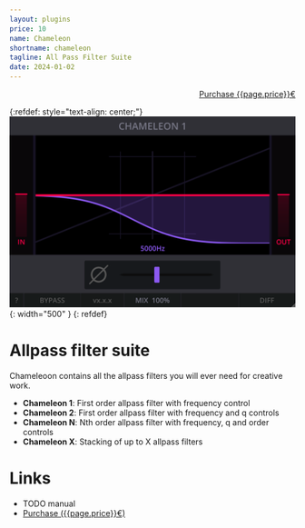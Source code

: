 ```yaml
---
layout: plugins
price: 10
name: Chameleon
shortname: chameleon
tagline: All Pass Filter Suite
date: 2024-01-02
---
```


<p style="text-align: right">
<a href="https://example.org" class="w3-button">Purchase {{page.price}}€</a>
</p>

{:refdef: style="text-align: center;"}
![chameleon Screenshot](/assets/images/chameleon.png){: width="500" }
{: refdef}

# Allpass filter suite
Chameleoon contains all the  allpass filters you will ever need for creative work.

- **Chameleon 1**: First order allpass filter with frequency control
- **Chameleon 2**: First order allpass filter with frequency and q controls
- **Chameleon N**: Nth order allpass filter with frequency, q and order controls
- **Chameleon X**: Stacking of up to X allpass filters


# Links

- TODO manual
- [Purchase ({{page.price}}€)](example.org)

